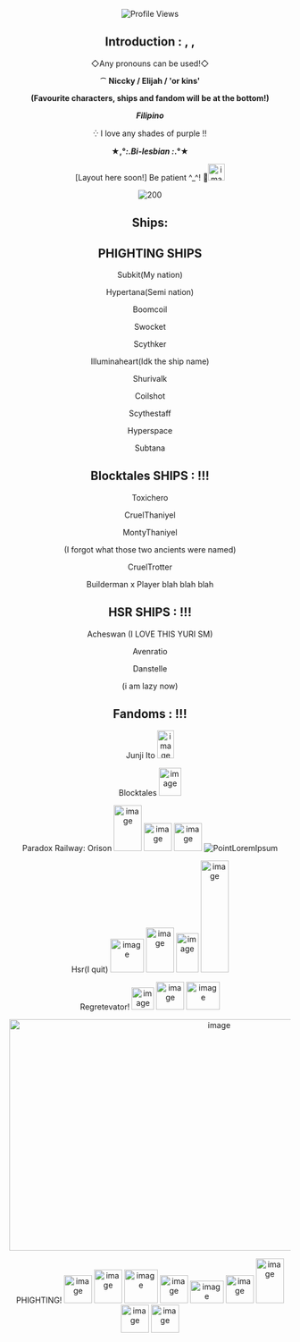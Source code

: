 <div align="center">

![Profile Views](https://komarev.com/ghpvc/?username=ElijahNiccky&label=Profile%20views&color=000000&style=flat)
## Introduction : , ,

◇Any pronouns can be used!◇

⁀ **Niccky / Elijah / 'or kins'**

__(Favourite characters, ships and fandom will be at the bottom!)__

***Filipino***

⁛ I love any shades of purple ‼

 **★,°*:.Bi-lesbian :*.°★**

[Layout here soon!] Be patient ^_^! 💞<img width="30" height="30" alt="image" src="https://github.com/user-attachments/assets/c70e0ea4-3f11-48da-a2e7-7ef4e736d86b" />


![200](https://github.com/user-attachments/assets/d05f2122-ba34-46b2-b640-180febac0308)

## Ships:

PHIGHTING SHIPS
-
Subkit(My  nation)

Hypertana(Semi nation)

Boomcoil

Swocket

Scythker

Illuminaheart(Idk the ship name)

Shurivalk

Coilshot

Scythestaff

Hyperspace

Subtana

## Blocktales SHIPS : !!!

Toxichero

CruelThaniyel

MontyThaniyel

(I forgot what those two ancients were named)

CruelTrotter

Builderman x Player blah blah blah

## HSR SHIPS : !!!

Acheswan (I LOVE THIS YURI SM)

Avenratio

Danstelle

(i am lazy now)






## Fandoms : !!!
Junji Ito <img width="30" height="50" alt="image" src="https://github.com/user-attachments/assets/c3253a95-28a1-44ba-97ed-23cebb010a04" />

Blocktales <img width="40" height="50" alt="image" src="https://github.com/user-attachments/assets/24567278-5cbe-48e4-b5cb-d15ac00c41ba" />

Paradox Railway: Orison <img width="50" height="82" alt="image" src="https://github.com/user-attachments/assets/e6aa1ffa-3966-410b-bd84-dd24bf599091" /> <img width="50" height="50" alt="image" src="https://github.com/user-attachments/assets/d07a09fa-37d8-41df-96aa-666b5a69dd18" /> <img width="50" height="50" alt="image" src="https://github.com/user-attachments/assets/543158ed-e337-45dd-b18d-c8b01d2599b1" /> ![PointLoremIpsum](https://github.com/user-attachments/assets/d74cd8f9-2a9e-48e7-a4ec-5fb19d9d28fc)

Hsr(I quit) <img width="60" height="60" alt="image" src="https://github.com/user-attachments/assets/4c54cb8a-ce49-46d7-9e0d-345a7c2b007e" /> <img width="50" height="80" alt="image" src="https://github.com/user-attachments/assets/483af2ee-ea85-4d25-8676-a46d1c523d9e" /> <img width="40" height="70" alt="image" src="https://github.com/user-attachments/assets/6197c746-c3c1-43c2-addf-c55d9db4d660" /> <img width="50" height="200" alt="image" src="https://github.com/user-attachments/assets/5dae459c-4f0c-4716-b712-1a974d36ac8a" /> 

Regretevator! <img width="40" height="40" alt="image" src="https://github.com/user-attachments/assets/5d92e5d0-78fb-40e7-b439-1d6f492a3bdb" /> <img width="50" height="50" alt="image" src="https://github.com/user-attachments/assets/cc0d9c0b-84f1-4737-b52f-dfb157f809d9" /> <img width="60" height="50" alt="image" src="https://github.com/user-attachments/assets/4fa34cb1-40cf-4ca1-8756-58e4ffdb4828" /> 

<img width="736" height="414" alt="image" src="https://github.com/user-attachments/assets/3f380668-9f7d-40ac-80f6-89cb910b2ecc" />


PHIGHTING! <img width="50" height="50" alt="image" src="https://github.com/user-attachments/assets/f43f4447-5142-4397-9185-68c2c19c5235" /> <img width="50" height="60" alt="image" src="https://github.com/user-attachments/assets/2741ba1a-f1e9-4d47-bf04-9af68edabe42" /> <img width="60" height="60" alt="image" src="https://github.com/user-attachments/assets/e11839ee-04c6-4022-bbdd-63fa1474c798" /> <img width="50" height="50" alt="image" src="https://github.com/user-attachments/assets/984f5d12-918c-429b-ab0c-8504a5bef865" /> <img width="60" height="40" alt="image" src="https://github.com/user-attachments/assets/c5a2a3a4-7dd0-4bcc-9fb3-d47c95ef7f68" /> <img width="50" height="50" alt="image" src="https://github.com/user-attachments/assets/f783392e-ba2c-4ba9-9a29-55438961b89f" /> <img width="50" height="80" alt="image" src="https://github.com/user-attachments/assets/812e5544-f805-4295-9004-607378d2a2fb" /> <img width="50" height="50" alt="image" src="https://github.com/user-attachments/assets/a149a2ca-0f5d-4cbe-a558-bc3cb0e3041a" /> <img width="50" height="50" alt="image" src="https://github.com/user-attachments/assets/db4a3c7c-87f4-40df-9280-42846dddac93" />



























</div>
